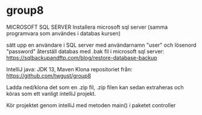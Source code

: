 # group8
MICROSOFT SQL SERVER
Installera microsoft sql server (samma programvara som användes i databas kursen)

sätt upp en användare i SQL server med användarnamn "user" och lösenord "password"
återställ databas med .bak fil i microsoft sql server:
https://sqlbackupandftp.com/blog/restore-database-backup

IntelliJ
java: JDK 13, Maven
Klona repositoriet från: https://github.com/twgust/group8

Ladda ned/klona det som en .zip fil, .zip filen kan sedan extraheras och köras
som ett vanligt intelliJ projekt. 


Kör projektet genom intelliJ med metoden main() i paketet controller

